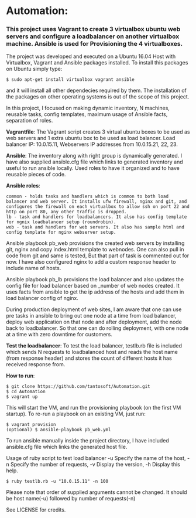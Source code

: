 # Automation: 

### This project uses Vagrant to create 3 virtualbox ubuntu web servers and configure a loadbalancer on another virtualbox machine. Ansible is used for Provisioning the 4 virtualboxes.

The project was developed and executed on a Ubuntu 16.04 Host with Virtualbox, Vagrant and Ansible packages installed. To install this packages on Ubuntu simply type:

    $ sudo apt-get install virtualbox vagrant ansible

and it will install all other dependecies required by them. The installation of the packages on other operating systems is out of the scope of this project.

In this project, I focused on making dynamic inventory, N machines, reusable tasks, config templates, maximum usage of Ansible facts, separation of roles.

**Vagrantfile**: The Vagrant script creates 3 virtual ubuntu boxes to be used as web servers and 1 extra ubuntu box to be used as load balancer. Load balancer IP: 10.0.15.11, Webservers IP addresses from 10.0.15.21, 22, 23.

**Ansible**: The inventory along with right group is dynamically generated. I have also supplied ansible.cfg file which links to generated inventory and useful to run ansible locally. Used roles to have it organized and to have reusable pieces of code.

**Ansible roles**:

    common - holds tasks and handlers which is common to both load balancer and web server. It installs ufw firewall, nginx and git, and configures the firewall on each virtualbox to allow ssh on port 22 and http on port 80, any other traffic is dropped.
    lb - task and handlers for loadbalancers. It also has config template for ngnix loadbalancer setup (roundrobin).
    web - task and handlers for web servers. It also has sample html and config template for nginx webserver setup.

Ansible playbook pb_web provisions the created web servers by installing git, nginx and copy index.html template to webnodes. One can also pull in code from git and same is tested, But that part of task is commented out for now. I have also configured nginx to add a custom response header to include name of hosts.

Ansible playbook pb_lb provisions the load balancer and also updates the config file for load balancer based on _number of web nodes created. It uses facts from ansible to get the ip address of the hosts and add them in load balancer config of nginx.

During production deployment of web sites, I am aware that one can use pre tasks in ansible to bring out one node at a time from load balancer, deploy web application on that node and after deployment, add the node back to loadbalancer. So that one can do rolling deployment, with one node at a time with zero downtime for customers.

**Test the loadbalancer**: To test the load balancer, testlb.rb file is included which sends N requests to loadbalanced host and reads the host name (from response header) and stores the count of different hosts it has received response from.

**How to run**:

    $ git clone https://github.com/tantosoft/Automation.git
    $ cd Automation
    $ vagrant up

This will start the VM, and run the provisioning playbook (on the first VM startup). To re-run a playbook on an existing VM, just run:

    $ vagrant provision
    (optional) $ ansible-playbook pb_web.yml

To run ansible manually inside the project directory, I have included ansible.cfg file which links the generated host file.

Usage of ruby script to test load balancer -u Specify the name of the host, -n Specify the number of requests, -v Display the version, -h Display this help.

    $ ruby testlb.rb -u "10.0.15.11" -n 100

Please note that order of supplied arguments cannot be changed. It should be host name(-u) followed by number of requests(-n)

See LICENSE for credits.
